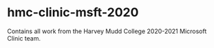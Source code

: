 # hmc-clinic-msft-2020
Contains all work from the Harvey Mudd College 2020-2021 Microsoft Clinic team. 
